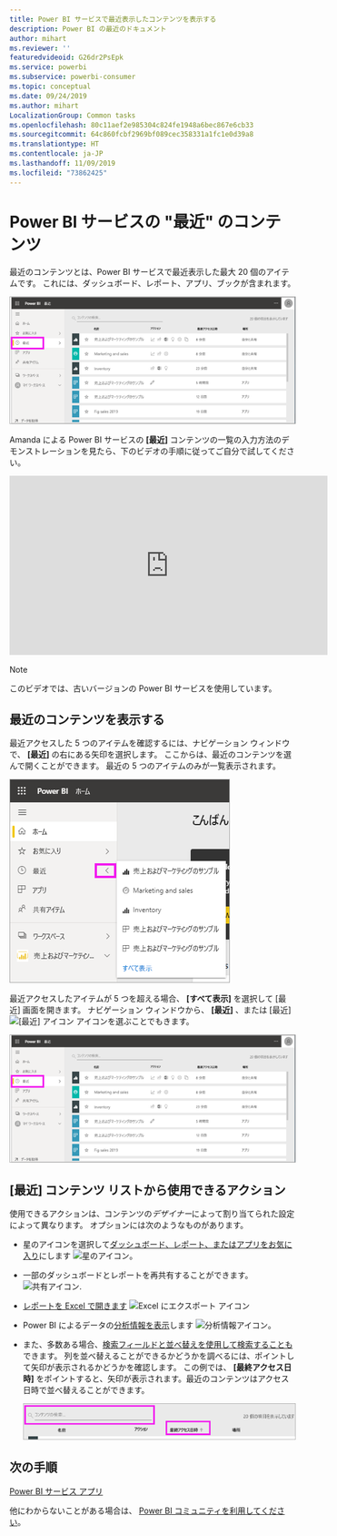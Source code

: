 ```yaml
---
title: Power BI サービスで最近表示したコンテンツを表示する
description: Power BI の最近のドキュメント
author: mihart
ms.reviewer: ''
featuredvideoid: G26dr2PsEpk
ms.service: powerbi
ms.subservice: powerbi-consumer
ms.topic: conceptual
ms.date: 09/24/2019
ms.author: mihart
LocalizationGroup: Common tasks
ms.openlocfilehash: 80c11aef2e985304c824fe1948a6bec867e6cb33
ms.sourcegitcommit: 64c860fcbf2969bf089cec358331a1fc1e0d39a8
ms.translationtype: HT
ms.contentlocale: ja-JP
ms.lasthandoff: 11/09/2019
ms.locfileid: "73862425"
---
```

# <a name="recent-content-in-the-power-bi-service"></a>Power BI サービスの "**最近**" のコンテンツ
最近のコンテンツとは、Power BI サービスで最近表示した最大 20 個のアイテムです。  これには、ダッシュボード、レポート、アプリ、ブックが含まれます。

![最近のコンテンツ ウィンドウ](./media/end-user-recent/power-bi-recent.png)

Amanda による Power BI サービスの **[最近]** コンテンツの一覧の入力方法のデモンストレーションを見たら、下のビデオの手順に従ってご自分で試してください。

<iframe width="560" height="315" src="https://www.youtube.com/embed/G26dr2PsEpk" frameborder="0" allowfullscreen></iframe>

> [!NOTE]
> このビデオでは、古いバージョンの Power BI サービスを使用しています。

## <a name="display-recent-content"></a>最近のコンテンツを表示する
最近アクセスした 5 つのアイテムを確認するには、ナビゲーション ウィンドウで、 **[最近]** の右にある矢印を選択します。  ここからは、最近のコンテンツを選んで開くことができます。 最近の 5 つのアイテムのみが一覧表示されます。

![最近のコンテンツ ポップアップ](./media/end-user-recent/power-bi-recent-flyout.png)

最近アクセスしたアイテムが 5 つを超える場合、 **[すべて表示]** を選択して [最近] 画面を開きます。 ナビゲーション ウィンドウから、 **[最近]** 、または [最近] ![[最近] アイコン](./media/end-user-recent/power-bi-icon.png) アイコンを選ぶことでもきます。

![最近のコンテンツをすべて表示する](./media/end-user-recent/power-bi-recent.png)

## <a name="actions-available-from-the-recent-content-list"></a>**[最近]** コンテンツ リストから使用できるアクション
使用できるアクションは、コンテンツの*デザイナー*によって割り当てられた設定によって異なります。 オプションには次のようなものがあります。
* 星のアイコンを選択して[ダッシュボード、レポート、またはアプリをお気に入り](end-user-favorite.md)にします ![星のアイコン](./media/end-user-shared-with-me/power-bi-star-icon.png)。
* 一部のダッシュボードとレポートを再共有することができます。  ![共有アイコン](./media/end-user-shared-with-me/power-bi-share-icon-new.png).
* [レポートを Excel で開きます](end-user-export.md) ![Excel にエクスポート アイコン](./media/end-user-shared-with-me/power-bi-excel.png) 
* Power BI によるデータの[分析情報を表示](end-user-insights.md)します ![分析情報アイコン](./media/end-user-shared-with-me/power-bi-insights.png)。
* また、多数ある場合、[検索フィールドと並べ替えを使用して検索することも](end-user-search-sort.md)できます。 列を並べ替えることができるかどうかを調べるには、ポイントして矢印が表示されるかどうかを確認します。 この例では、 **[最終アクセス日時]** をポイントすると、矢印が表示されます。最近のコンテンツはアクセス日時で並べ替えることができます。 

    ![最近のコンテンツをすべて並べ替える](./media/end-user-recent/power-bi-recent-sort.png)


## <a name="next-steps"></a>次の手順
[Power BI サービス アプリ](end-user-apps.md)

他にわからないことがある場合は、 [Power BI コミュニティを利用してください](https://community.powerbi.com/)。

